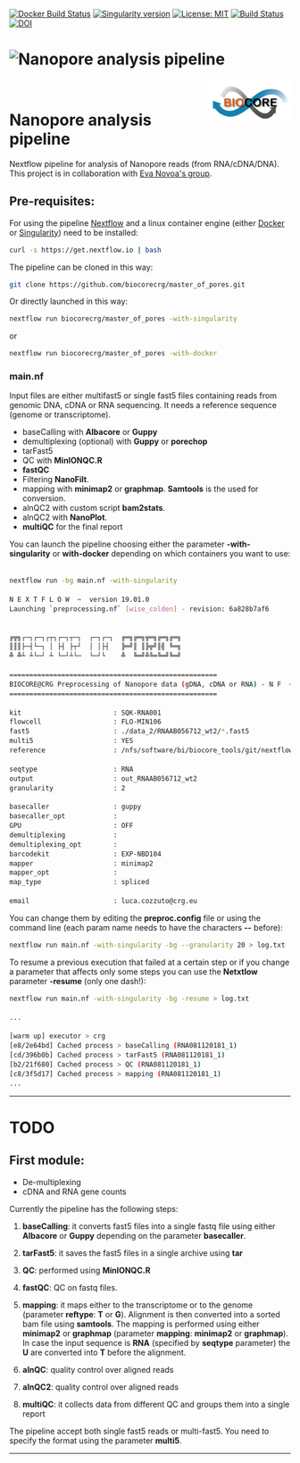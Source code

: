 [![Docker Build Status](https://img.shields.io/docker/automated/biocorecrg/nanopore.svg)](https://cloud.docker.com/u/biocorecrg/repository/docker/biocorecrg/nanopore/builds)
[![Singularity version](https://img.shields.io/badge/Singularity-v2.6.1-green.svg)](https://www.sylabs.io/)
[![License: MIT](https://img.shields.io/badge/License-MIT-yellow.svg)](https://opensource.org/licenses/MIT)
[![Build Status](https://travis-ci.org/biocorecrg/master_of_pores.svg?branch=master)](https://travis-ci.org/biocorecrg/master_of_pores)
[![DOI](https://zenodo.org/badge/179323639.svg)](https://zenodo.org/badge/latestdoi/179323639)


# ![Nanopore analysis pipeline](https://github.com/biocorecrg/nanopore_analysis/blob/master/docs/logo_master.jpg) 

<img align="right" href="https://biocore.crg.eu/" src="https://github.com/CRG-CNAG/BioCoreMiscOpen/blob/master/logo/biocore-logo_small.png" />

<br/>


# Nanopore analysis pipeline
Nextflow pipeline for analysis of Nanopore reads (from RNA/cDNA/DNA). This project is in collaboration with [Eva Novoa's group](https://www.crg.eu/en/programmes-groups/novoa-lab). 


## Pre-requisites:
For using the pipeline [Nextflow](https://www.nextflow.io/) and a linux container engine (either [Docker](https://www.docker.com/) or [Singularity](https://sylabs.io/guides/3.1/user-guide/cli/singularity_apps.html)) need to be installed:

```bash
curl -s https://get.nextflow.io | bash
```

The pipeline can be cloned in this way:

```bash
git clone https://github.com/biocorecrg/master_of_pores.git
```

Or directly launched in this way:

```bash
nextflow run biocorecrg/master_of_pores -with-singularity
``` 
or
```bash
nextflow run biocorecrg/master_of_pores -with-docker
``` 


### main.nf
Input files are either multifast5 or single fast5 files containing reads from genomic DNA, cDNA or RNA sequencing. 
It needs a reference sequence (genome or transcriptome).


  - baseCalling with **Albacore** or **Guppy**
  - demultiplexing (optional) with **Guppy** or **porechop** 
  - tarFast5
  - QC with **MinIONQC.R**
  - **fastQC**
  - Filtering **NanoFilt**.
  - mapping with **minimap2** or **graphmap**. **Samtools** is the used for conversion.
  - alnQC2 with custom script **bam2stats**.
  - alnQC2 with **NanoPlot**.
  - **multiQC** for the final report
  

You can launch the pipeline choosing either the parameter **-with-singularity** or **with-docker** depending on which containers you want to use:

```bash

nextflow run -bg main.nf -with-singularity

N E X T F L O W  ~  version 19.01.0
Launching `preprocessing.nf` [wise_colden] - revision: 6a828b7af6


╔╦╗┌─┐┌─┐┌┬┐┌─┐┬─┐  ┌─┐┌─┐  ╔═╗╔═╗╦═╗╔═╗╔═╗
║║║├─┤└─┐ │ ├┤ ├┬┘  │ │├┤   ╠═╝║ ║╠╦╝║╣ ╚═╗
╩ ╩┴ ┴└─┘ ┴ └─┘┴└─  └─┘└    ╩  ╚═╝╩╚═╚═╝╚═╝
                                                                                       
====================================================
BIOCORE@CRG Preprocessing of Nanopore data (gDNA, cDNA or RNA) - N F  ~  version 0.1
====================================================

kit                       : SQK-RNA001
flowcell                  : FLO-MIN106
fast5                     : ./data_2/RNAAB056712_wt2/*.fast5
multi5                    : YES
reference                 : /nfs/software/bi/biocore_tools/git/nextflow/master_of_pores/anno/genome.fa.gz

seqtype                   : RNA
output                    : out_RNAAB056712_wt2
granularity               : 2

basecaller                : guppy
basecaller_opt            : 
GPU                       : OFF
demultiplexing            :  
demultiplexing_opt        :  
barcodekit                : EXP-NBD104
mapper                    : minimap2
mapper_opt                : 
map_type                  : spliced

email                     : luca.cozzuto@crg.eu
```

You can change them by editing the **preproc.config** file or using the command line (each param name needs to have the characters **--** before): 

```bash
nextflow run main.nf -with-singularity -bg --granularity 20 > log.txt
```

To resume a previous execution that failed at a certain step or if you change a parameter that affects only some steps you can use the **Netxtlow** parameter **-resume** (only one dash!):


```bash
nextflow run main.nf -with-singularity -bg -resume > log.txt

...

[warm up] executor > crg
[e8/2e64bd] Cached process > baseCalling (RNA081120181_1)
[cd/396b0b] Cached process > tarFast5 (RNA081120181_1)
[b2/21f680] Cached process > QC (RNA081120181_1)
[c8/3f5d17] Cached process > mapping (RNA081120181_1)
...

```

-----------------------------------------------------

# TODO
## First module:
* De-multiplexing
* cDNA and RNA gene counts


Currently the pipeline has the following steps:

1. **baseCalling**: it converts fast5 files into a single fastq file using either **Albacore** or **Guppy** depending on the parameter **basecaller**.
1. **tarFast5**: it saves the fast5 files in a single archive using **tar**
1. **QC**: performed using **MinIONQC.R**
1. **fastQC**: QC on fastq files.
1. **mapping**: it maps either to the transcriptome or to the genome (parameter **reftype**: **T** or **G**). Alignment is then converted into a sorted bam file using **samtools**. The mapping is performed using either **minimap2** or **graphmap** (parameter **mapping**: **minimap2** or **graphmap**). In case the input sequence is **RNA** (specified by **seqtype** parameter) the **U** are converted into **T** before the alignment.
1. **alnQC**: quality control over aligned reads
1. **alnQC2**: quality control over aligned reads




1. **multiQC**: it collects data from different QC and groups them into a single report

The pipeline accept both single fast5 reads or multi-fast5. You need to specify the format using the parameter **multi5**.

-----

